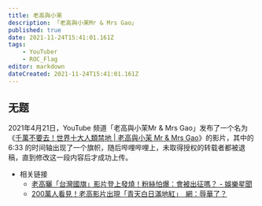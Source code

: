 ```yaml
---
title: 老高與小茉
description: 「老高與小茉Mr & Mrs Gao」
published: true
date: 2021-11-24T15:41:01.161Z
tags:
    - YouTuber
    - ROC_Flag
editor: markdown
dateCreated: 2021-11-24T15:41:01.161Z
---
```


## 无题

2021年4月21日，YouTube 频道「老高與小茉Mr & Mrs Gao」发布了一个名为《[千萬不要去！世界十大人類禁地 | 老高與小茉 Mr & Mrs Gao](https://www.youtube.com/watch?v=6SwJpgNLvTk)》的影片，其中的 6:33 的时间轴出现了一个旗帜，随后哔哩哔哩上，未取得授权的转载者都被退稿，直到修改这一段内容后才成功上传。

+ 相关链接
    + [老高曬「台灣國旗」影片登上發燒！粉絲怕爆：會被出征嗎？ - 娛樂星聞](https://web.archive.org/web/20210508114912/https://star.setn.com/news/929172)
    + [200萬人看見！老高影片出現「青天白日滿地紅」　網：辱華了？](https://web.archive.org/web/20211124035027/https://www.ttshow.tw/article/79377)
